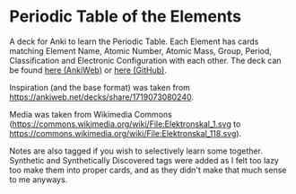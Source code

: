 # Periodic Table of the Elements
A deck for Anki to learn the Periodic Table. Each Element has cards matching Element Name, Atomic Number, Atomic Mass, Group, Period, Classification and Electronic Configuration with each other.
The deck can be found [here (AnkiWeb)](https://ankiweb.net/shared/info/590030838) or [here (GitHub)](https://github.com/SuhasK903/Anki/blob/main/Decks/Periodic-Table/Periodic%20Table%20of%20the%20Elements.apkg).

Inspiration (and the base format) was taken from https://ankiweb.net/decks/share/1719073080240.

Media was taken from Wikimedia Commons (https://commons.wikimedia.org/wiki/File:Elektronskal_1.svg to https://commons.wikimedia.org/wiki/File:Elektronskal_118.svg).

Notes are also tagged if you wish to selectively learn some together. Synthetic and Synthetically Discovered tags were added as I felt too lazy too make them into proper cards, and as they didn't make that much sense to me anyways.
